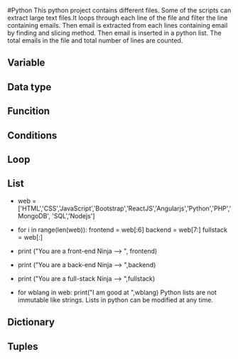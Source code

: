 #Python
This python project contains different files. Some of the scripts can extract large text files.It loops through each line of the file and filter the line containing emails. Then email is extracted from each lines containing email by finding and slicing method. Then email is inserted in a python list. The total emails in the file and  total number of lines are counted.

## Variable

## Data type

## Funcition
## Conditions
## Loop
## List
* web = ['HTML','CSS','JavaScript','Bootstrap','ReactJS','Angularjs','Python','PHP','MongoDB', 'SQL','Nodejs']

* for i in range(len(web)):
    frontend = web[:6]
    backend = web[7:]
    fullstack = web[:]
* print ("You are a front-end Ninja --> ", frontend)
* print ("You are a back-end Ninja --> ",backend)
* print ("You are a full-stack Ninja --> ",fullstack)

* for wblang in web:
    print("I am good at ",wblang)
 Python lists are not immutable like strings. Lists in python can be modified at any time.
## Dictionary
## Tuples

